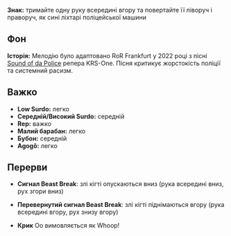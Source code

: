 **Знак:** тримайте одну руку всередині вгору та повертайте її ліворуч і
праворуч, як сині ліхтарі поліцейської машини

## Фон

**Історія:** Мелодію було адаптовано RoR Frankfurt у 2022 році з пісні [Sound of
da Police](https://en.wikipedia.org/wiki/Sound_of_da_Police) репера KRS-One.
Пісня критикує жорстокість поліції та системний расизм.

## Важко

* **Low Surdo:** легко
* **Середній/Високий Surdo:** середній
* **Rep:** важко
* **Малий барабан:** легко
* **Бубон:** середній
* **Agogô:** легко

## Перерви

* **Сигнал Beast Break**: злі кігті опускаються вниз (рука всередині вниз, рух
  згори вниз)
* **Перевернутий сигнал Beast Break**: злі кігті піднімаються вгору (рука
  всередині вгору, рух знизу вгору)

* **Крик** Oo вимовляється як Whoop!
